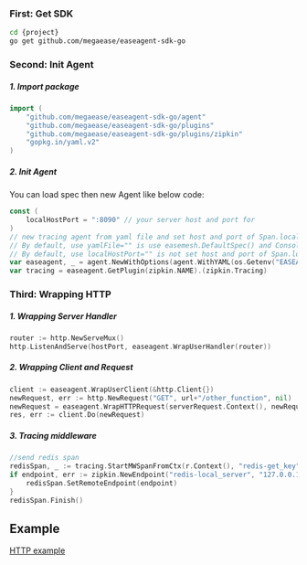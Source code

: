 ### First: Get SDK
```bash
cd {project}
go get github.com/megaease/easeagent-sdk-go
```

### Second: Init Agent

##### 1. Import package
    
```go
import (
	"github.com/megaease/easeagent-sdk-go/agent"
	"github.com/megaease/easeagent-sdk-go/plugins"
	"github.com/megaease/easeagent-sdk-go/plugins/zipkin"
	"gopkg.in/yaml.v2"
)
```

##### 2. Init Agent
You can load spec then new Agent like below code:
```go
const (
	localHostPort = ":8090" // your server host and port for
)
// new tracing agent from yaml file and set host and port of Span.localEndpoint
// By default, use yamlFile="" is use easemesh.DefaultSpec() and Console Reporter for tracing.
// By default, use localHostPort="" is not set host and port of Span.localEndpoint.
var easeagent, _ = agent.NewWithOptions(agent.WithYAML(os.Getenv("EASEAGENT_CONFIG"), localHostPort))
var tracing = easeagent.GetPlugin(zipkin.NAME).(zipkin.Tracing)
```
### Third: Wrapping HTTP

##### 1. Wrapping Server Handler 
```go
router := http.NewServeMux()
http.ListenAndServe(hostPort, easeagent.WrapUserHandler(router))
```

##### 2. Wrapping Client and Request
```go
client := easeagent.WrapUserClient(&http.Client{})
newRequest, err := http.NewRequest("GET", url+"/other_function", nil)
newRequest = easeagent.WrapHTTPRequest(serverRequest.Context(), newRequest)
res, err := client.Do(newRequest)
```

##### 3. Tracing middleware
```go
//send redis span
redisSpan, _ := tracing.StartMWSpanFromCtx(r.Context(), "redis-get_key", zipkin.Redis)
if endpoint, err := zipkin.NewEndpoint("redis-local_server", "127.0.0.1:8090"); err == nil {
    redisSpan.SetRemoteEndpoint(endpoint)
}
redisSpan.Finish()
```
## Example
[HTTP example](../example/http/main.go)
